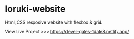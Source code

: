 # loruki-website
Html, CSS resposive website with flexbox &amp; grid. 

View Live Project >>> https://clever-gates-1dafe8.netlify.app/
